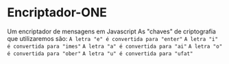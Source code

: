 # Encriptador-ONE
Um encriptador de mensagens em Javascript
As "chaves" de criptografia que utilizaremos são:
 `A letra "e" é convertida para "enter"`
 `A letra "i" é convertida para "imes"`
`A letra "a" é convertida para "ai"`
 `A letra "o" é convertida para "ober"`
 `A letra "u" é convertida para "ufat"`
